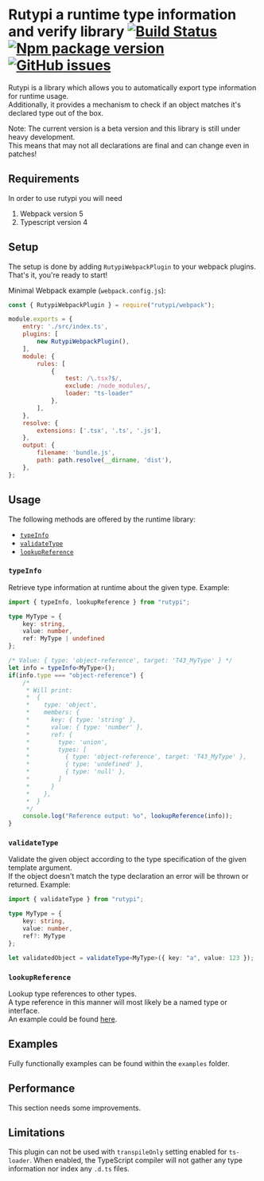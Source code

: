 # Rutypi a runtime type information and verify library [![Build Status](https://app.travis-ci.com/WolverinDEV/rutypi.svg?branch=master)](https://app.travis-ci.com/WolverinDEV/rutypi) [![Npm package version](https://badgen.net/npm/v/rutypi)](https://npmjs.com/package/rutypi) [![GitHub issues](https://img.shields.io/github/issues/WolverinDEV/rutypi.svg)](https://GitHub.com/WolverinDEV/rutypi/issues/)
Rutypi is a library which allows you to automatically export type information for runtime usage.  
Additionally, it provides a mechanism to check if an object matches it's declared type out of the box.  
  
Note: The current version is a beta version and this library is still under heavy development.  
This means that may not all declarations are final and can change even in patches!  
  
## Requirements
In order to use rutypi you will need
1. Webpack version 5
2. Typescript version 4

## Setup
The setup is done by adding `RutypiWebpackPlugin` to your webpack plugins.  
That's it, you're ready to start!  
  
Minimal Webpack example (`webpack.config.js`):  
```js
const { RutypiWebpackPlugin } = require("rutypi/webpack");

module.exports = {
    entry: './src/index.ts',
    plugins: [
        new RutypiWebpackPlugin(),
    ],
    module: {
        rules: [
            {
                test: /\.tsx?$/,
                exclude: /node_modules/,
                loader: "ts-loader"
            },
        ],
    },
    resolve: {
        extensions: ['.tsx', '.ts', '.js'],
    },
    output: {
        filename: 'bundle.js',
        path: path.resolve(__dirname, 'dist'),
    },
};
```

## Usage
The following methods are offered by the runtime library:  
- [`typeInfo`](#typeinfo)
- [`validateType`](#validatetype)
- [`lookupReference`](#lookupreference)

### `typeInfo`
Retrieve type information at runtime about the given type.
Example:
```ts
import { typeInfo, lookupReference } from "rutypi";

type MyType = {
    key: string,
    value: number,
    ref: MyType | undefined
};

/* Value: { type: 'object-reference', target: 'T43_MyType' } */
let info = typeInfo<MyType>();
if(info.type === "object-reference") {
    /*
     * Will print:
     *  {
     *    type: 'object',
     *    members: {
     *      key: { type: 'string' },
     *      value: { type: 'number' },
     *      ref: {
     *        type: 'union',
     *        types: [
     *          { type: 'object-reference', target: 'T43_MyType' },
     *          { type: 'undefined' },
     *          { type: 'null' },
     *        ]
     *      }
     *    },
     *  }
     */
    console.log("Reference output: %o", lookupReference(info));
}
```

### `validateType`
Validate the given object according to the type specification of the given template argument.  
If the object doesn't match the type declaration an error will be thrown or returned.
Example:  
```ts
import { validateType } from "rutypi";

type MyType = {
    key: string,
    value: number,
    ref?: MyType
};

let validatedObject = validateType<MyType>({ key: "a", value: 123 });
```

### `lookupReference`
Lookup type references to other types.  
A type reference in this manner will most likely be a named type or interface.  
An example could be found [here](#typeinfo).  

## Examples
Fully functionally examples can be found within the `examples` folder.  

## Performance
This section needs some improvements.
  
## Limitations
This plugin can not be used with `transpileOnly` setting enabled for `ts-loader`. 
When enabled, the TypeScript compiler will not gather any type information nor index
any `.d.ts` files.